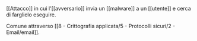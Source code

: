 [[Attacco]] in cui l'[[avversario]] invia un [[malware]] a un [[utente]] e cerca di farglielo eseguire.

Comune attraverso [[8 - Crittografia applicata/5 - Protocolli sicuri/2 - Email/email]].